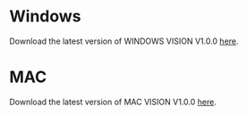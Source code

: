 # Windows
Download the latest version of WINDOWS VISION V1.0.0 [here](https://drive.google.com/file/d/1JDrq4Eiel4R7FdFM98-OF3a71ZnFIVcR/view?usp=sharing).

# MAC
Download the latest version of MAC VISION V1.0.0 [here](https://drive.google.com/file/d/1SEZKFl9BA0qavpge4eIv9t5S016Ioxy1/view?usp=sharing).
